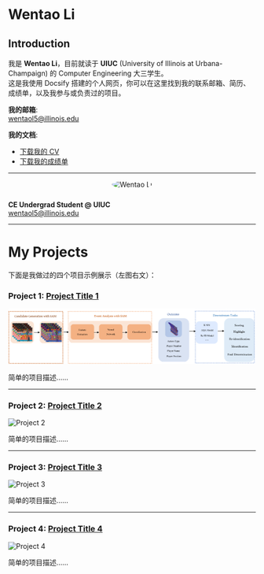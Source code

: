 # Wentao Li

## Introduction

我是 **Wentao Li**，目前就读于 **UIUC** (University of Illinois at Urbana-Champaign) 的 Computer Engineering 大三学生。  
这是我使用 Docsify 搭建的个人网页，你可以在这里找到我的联系邮箱、简历、成绩单，以及我参与或负责过的项目。

**我的邮箱**:  
[wentaol5@illinois.edu](mailto:wentaol5@illinois.edu)

**我的文档**:  
- [下载我的 CV](downloads/Wentao_Li_Resume.pdf)  
- [下载我的成绩单](downloads/transcript.pdf)

---

<div style="text-align: center;">
<img src="myphoto.jpg" alt="Wentao Li" style="width: 150px; border-radius: 50%; margin-bottom: 10px;" />
</div>

**CE Undergrad Student @ UIUC**  
[wentaol5@illinois.edu](mailto:wentaol5@illinois.edu)

---

# My Projects

下面是我做过的四个项目示例展示（左图右文）：

### Project 1: [Project Title 1](https://linktoproject1.com)

![Project 1](assets/Volleyball_process.png)

简单的项目描述……

---

### Project 2: [Project Title 2](https://linktoproject2.com)

![Project 2](project2.jpg)

简单的项目描述……

---

### Project 3: [Project Title 3](https://linktoproject3.com)

![Project 3](project3.jpg)

简单的项目描述……

---

### Project 4: [Project Title 4](https://linktoproject4.com)

![Project 4](project4.jpg)

简单的项目描述……
